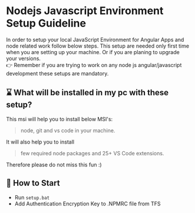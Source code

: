 # Nodejs Javascript Environment Setup Guideline

In order to setup your local JavaScript Environment for Angular Apps and node related work follow below steps.
This setup are needed only first time when you are setting up your machine. Or if you are planing to upgrade your versions.  
👉 Remember if you are trying to work on any node js angular/javascript development these setups are mandatory.

## ⌛ What will be installed in my pc with these setup?

This msi will help you to install below MSI's:

> node, git and vs code in your machine.

It will also help you to install

> few required node packages and 25+ VS Code extensions.

Therefore please do not miss this fun :)

## 🏃 How to Start

-   Run `setup.bat`
-   Add Authentication Encryption Key to .NPMRC file from TFS
